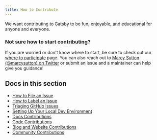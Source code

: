 ```yaml
---
title: How to Contribute
---
```


We want contributing to Gatsby to be fun, enjoyable, and educational for anyone and everyone.

### Not sure how to start contributing?

If you are worried or don't know where to start, be sure to check out our [where to participate](/contributing/where-to-participate/) page. You can also reach out to [Marcy Sutton (@marcysutton) on Twitter](https://twitter.com/marcysutton) or submit an issue and a maintainer can help give you guidance!

## Docs in this section

- [How to File an Issue](/contributing/how-to-file-an-issue/)
- [How to Label an Issue](/contributing/how-to-label-an-issue/)
- [Triaging GitHub Issues](/contributing/triaging-github-issues/)
- [Setting Up Your Local Dev Environment](/contributing/setting-up-your-local-dev-environment/)
- [Docs Contributions](/contributing/docs-contributions/)
- [Code Contributions](/contributing/code-contributions/)
- [Blog and Website Contributions](/contributing/blog-and-website-contributions/)
- [Community Contributions](/contributing/community-contributions/)
